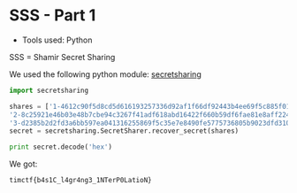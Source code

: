 SSS - Part 1
=====
* Tools used: Python

SSS = Shamir Secret Sharing

We used the following python module: [secretsharing](https://github.com/blockstack/secret-sharing)

```python
import secretsharing

shares = ['1-4612c90f5d8cd5d616193257336d92af1f66df92443b4ee69f5c885f0173ad80113844e393d194e3',
'2-8c25921e46b03e48b7cbe94c3267f41adf618abd16422f660b59df6fae81e8aff2242852be33db49',
'3-d2385b2d2fd3a6bb597ea041316255869f5c35e7e8490fe5775736805b9023dfd3100bc1e89621af']
secret = secretsharing.SecretSharer.recover_secret(shares)

print secret.decode('hex')
```

We got:
```
timctf{b4s1C_l4gr4ng3_1NTerP0LatioN}
```
